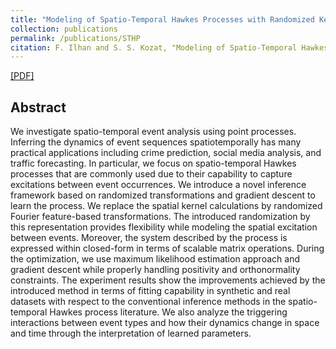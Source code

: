 ```yaml
---
title: "Modeling of Spatio-Temporal Hawkes Processes with Randomized Kernels"
collection: publications
permalink: /publications/STHP
citation: F. Ilhan and S. S. Kozat, "Modeling of Spatio-Temporal Hawkes Processes with Randomized Kernels", _IEEE Transactions on Signal Processing_, 2020.
---
```

[[PDF]](https://ieeexplore.ieee.org/document/9177186)


## Abstract
We investigate spatio-temporal event analysis using point processes. Inferring the dynamics of event sequences spatiotemporally has many practical applications including crime prediction, social media analysis, and traffic forecasting. In particular, we focus on spatio-temporal Hawkes processes that are commonly used due to their capability to capture excitations between event occurrences. We introduce a novel inference framework based on randomized transformations and gradient descent to learn the process. We replace the spatial kernel calculations by randomized Fourier feature-based transformations. The introduced randomization by this representation provides flexibility while modeling the spatial excitation between events. Moreover, the system described by the process is expressed within closed-form in terms of scalable matrix operations. During the optimization, we use maximum likelihood estimation approach and gradient descent while properly handling positivity and orthonormality constraints. The experiment results show the improvements achieved by the introduced method in terms of fitting capability in synthetic and real datasets with respect to the conventional inference methods in the spatio-temporal Hawkes process literature. We also analyze the triggering interactions between event types and how their dynamics change in space and time through the interpretation of learned parameters.